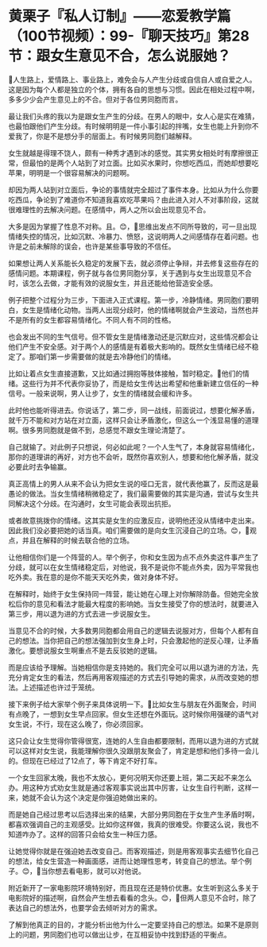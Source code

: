 # 黄栗子『私人订制』——恋爱教学篇（100节视频）：99-『聊天技巧』第28节：跟女生意见不合，怎么说服她？

🎼人生路上，爱情路上、事业路上，难免会与人产生分歧或自信自人或自爱之人。这是因为每个人都是独立的个体，拥有各自的思想与习惯。因此在相处过程中啊，多多少少会产生意见上的不合。但对于各位男同胞而言。

最让我们头疼的我以为是跟女生产生的分歧。在男人的眼中，女人心是实在难猜，也最怕跟他们产生分歧。有时候明明是一件小事引起的拌嘴，女生也能上升到你不爱我了，你是不是想分手的层面上。有时候男同胞们越解释。

女生就越是得理不饶人，颇有一种秀才遇到冰的感觉。其实男女相处时有摩擦很正常，但最怕的是两个人站到了对立面。比如买水果时，你想吃西瓜，而她却想要吃苹果，明明是一个很容易解决的问题啊。

却因为两人站到对立面后，争论的事情就完全超过了事件本身。比如从为什么你要吃西瓜，争论到了难道你不知道我喜欢吃苹果吗？由此进入对人不对事阶段，这就很难理性的去解决问题。在感情中，两人之所以会出现意见不合。

大多是因为掌握了性息不对称。且。😊，🎼思维出发点不同所导致的，可一旦出现情绪失控的情况，比如沉默、冷暴力、愤怒，这说明两人之间感情存在着问题。也许是之前未解除的误会，也许是某些事导致的不信任。

如果想让两人关系能长久稳定的发展下去，就必须停止争辩，并去修复这些存在的感情问题。本期课程，例子就与各位男同胞分享，关于遇到与女生出现意见不合时，该怎么去做，才能有效的说服女生，并且还能给他营造安全感。

例子把整个过程分为三步，下面进入正式课程。第一步，冷静情绪。男同胞们要明白，女生是情绪化动物。当两人出现分歧时，他的情绪啊就会产生波动，当然也并不是所有的女生都容易情绪化。不同人有不同的性格。

也会发出不同的生气信号。但不管女生是情绪激动还是沉默应对，这些情况都会让他们产生不安全感。对于两个人的感情是有着极大影响的。既然女生情绪已经不稳定了。那咱们第一步需要做的就是去冷静他们的情绪。

比如让着点女生直接道歉，又比如通过拥抱等肢体接触，暂时稳定。🎼他们的情绪。这些行为并不代表你妥协了，而是给女生传达出希望和他重新建立信任的一种信号。一般来说啊，男人让步了，女生的情绪就会缓和许多。

此时他也能听得进去。你说话了，第二步，同一战线，前面说过，想要化解矛盾，就千万不能和对方站在对立面，这样只会让矛盾激化，但这么一个浅显易懂的道理啊。很多男同胞就是做不到，总感觉不跟女生理论清楚了。

自己就输了。对此例子只想说，何必如此呢？一个人生气了，本身就容易情绪化，那你的道理讲的再好，对方也不会听，既然你喜欢别人，想要和他化解矛盾，就没必要此时去争输赢。

真正高情上的男人从来不会认为把女生说的哑口无言，就代表他赢了，反而这是最愚论的做法。当女生情绪稍微稳定了，我们最需要做的其实是沟通，尝试与女生共同解决这个分歧。在沟通时，女生可能会表现出抗拒。

或者故意挑拨你的情绪。这其实是女生的应激反应，说明他还没从情绪中走出来。因此我们没必要把她的话当真。咱们需要做的是向女生沉浸自己的立场。😊，🎼观点，并且在解释的时候去联合他的立场。

让他相信你们是一个阵营的人。举个例子，你和女生因为点不点外卖这件事产生了分歧，就可以在女生情绪稳定后，对他说，我不是说你不能点外卖，因为平常我也吃外卖。我在意的是你不能天天吃外卖，做对身体不好。

在解释时，始终于女生保持同一阵营，能让她在心理上对你解除防备。但她完全放松后你的意见和看法才能最大程度的影响她。当女生接受了你的想法时，就要进入第三步，用以退为进的方式去进一步说服女生。

当意见不合的时候，大多数男同胞都会用自己的逻辑去说服对方，但每个人都有自己的想法。当你把自己的想法强加到女生身上时，只会激起他的逆反心理，让矛盾激化。要想说服女生啊重点不是去反驳她的逻辑。

而是应该给予理解。当她相信你是支持她的。我们完全可以用以退为进的方法，先充分肯定女生的看法，然后再用客观描述的方式去引导她的需求，从而改变她的想法。上述描述也许过于笼统。

接下来例子给大家举个例子来具体说明一下。🎼比如女生与朋友在外面聚会，时间有点晚了，一想到女生早点回家。但女生还想在外面玩。这时候你用强硬的语气对女生说，不行，现在这么晚了，你必须回家。

这只会让女生觉得你管得很宽，连她的人生自由都要限制，而用以退为进的方式就可以这样对女生说，我能理解你很久没跟朋友聚会了，肯定是想和他们多待一会儿的。但现在已经过了12点了，等下肯定不好打车。

一个女生回家太晚，我也不太放心，更何况明天你还要上班，第二天起不来怎么办。用这种方式劝女生就是通过客观事实说出其中厉害，让女生自行判断，这样一来，她就不会认为这个决定是你强迫她做出来的。

而是她自己经过思考以后选择出来的结果，大部分男同胞在于女生产生矛盾时啊，都喜欢强调自己的主观感受。比如你这样做，我真的很难受。你要这么说，我也不知道咋办了。这样的回答只会给女生一种压力感。

让她觉得你就是在强迫她去改变自己。而客观描述，则是用客观事实去细节化自己的想法，给女生营造一种画面感，进而让她理性思考，转变自己的想法。举个例子。😊，🎼当你想去看电影，就可以对他说。

附近新开了一家电影院环境特别好，而且现在还是特价优惠。女生听到这么多关于电影院好的描述啊，自然会产生想去看看的念头。😊，🎼但两人意见不合时，除了表达自己的想法外，也要学会去倾听对方的需求。

了解到他真正的目的，才能分析出他为什么一定要坚持自己的想法。如果不是原则上的问题，男同胞们也可以做出让步，在互相妥协中找到舒适的平衡点。

